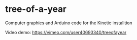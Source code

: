 # tree-of-a-year
Computer graphics and Arduino code for the Kinetic installtion

Video demo: https://vimeo.com/user40693340/treeofayear
